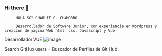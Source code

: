 ### Hi there 👋
             
         HOLA SOY CHARLIE C. CHAMORRO 
         
         Desarrollador de Software Junior, con experiencia en Wordpress y creacion de pagina Web html, css, Javascript y Vue
         
         

Desarrollador  VUE
![image](https://user-images.githubusercontent.com/99897595/172464373-28788f4d-ccea-40ec-a8e9-c43e325f268d.png)

Search GitHub users = Buscador de Perfiles de Git Hub


